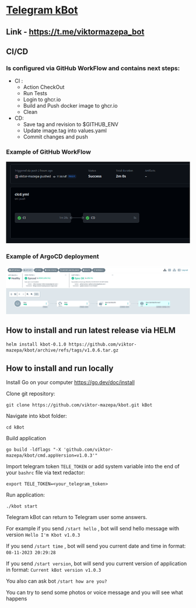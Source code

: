# <a href="https://t.me/viktormazepa_bot">Telegram kBot</a>
## Link - <a href="https://t.me/viktormazepa_bot">https://t.me/viktormazepa_bot</a>
## CI/CD
### Is configured via GitHub WorkFlow and contains next steps:

* CI :
  + Action CheckOut
  + Run Tests
  + Login to ghcr.io 
  + Build and Push docker image to ghcr.io
  + Clean
* CD:
  + Save tag and revision to $GITHUB_ENV
  + Update image.tag into values.yaml 
  + Commit changes and push

### Example of GitHub WorkFlow
![img.png](img/img.png)

### Example of ArgoCD deployment 
![img.png](img/img_1.png)

## How to install and run latest release via HELM
```
helm install kbot-0.1.0 https://github.com/viktor-mazepa/kbot/archive/refs/tags/v1.0.6.tar.gz 
```

## How to install and run locally
Install Go on your computer https://go.dev/doc/install 

Clone git repository:
```
git clone https://github.com/viktor-mazepa/kbot.git kBot
```
Navigate into kbot folder:
```
cd kBot
```
Build application
```
go build -ldflags "-X 'github.com/viktor-mazepa/kbot/cmd.appVersion=v1.0.3'"
```
Import telegram token ```TELE_TOKEN``` or add system variable into the end of your ```bashrc``` file via text redactor:
```
export TELE_TOKEN=<your_telegram_token>
```
Run application:
```
./kbot start
```

Telegram kBot can return to Telegram user some answers.

For example if you send ```/start hello``` , bot will send hello message with version ```Hello I'm Kbot v1.0.3```

If you send ```/start time``` , bot will send you current date and time in format: ```08-11-2023 20:29:28```

If you send ```/start version```, bot will send you current version of application in format: ```Current kBot version v1.0.3```

You also can ask bot ```/start how are you?```

You can try to send some photos or voice message and you will see what happens
